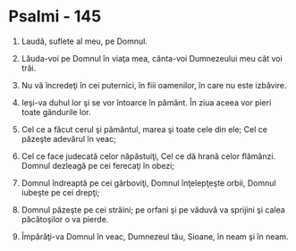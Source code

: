 # Psalmi - 145

1. Laudă, suflete al meu, pe Domnul. 

2. Lăuda-voi pe Domnul în viaţa mea, cânta-voi Dumnezeului meu cât voi trăi. 

3. Nu vă încredeţi în cei puternici, în fiii oamenilor, în care nu este izbăvire. 

4. Ieşi-va duhul lor şi se vor întoarce în pământ. În ziua aceea vor pieri toate gândurile lor. 

6. Cel ce a făcut cerul şi pământul, marea şi toate cele din ele; Cel ce păzeşte adevărul în veac; 

7. Cel ce face judecată celor năpăstuiţi, Cel ce dă hrană celor flămânzi. Domnul dezleagă pe cei ferecaţi în obezi; 

8. Domnul îndreaptă pe cei gârboviţi, Domnul înţelepţeşte orbii, Domnul iubeşte pe cei drepţi; 

9. Domnul păzeşte pe cei străini; pe orfani şi pe văduvă va sprijini şi calea păcătoşilor o va pierde. 

10. Împărăţi-va Domnul în veac, Dumnezeul tău, Sioane, în neam şi în neam. 

